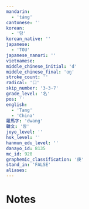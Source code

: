 ```yaml
---
mandarin:
  - 'táng'
cantonese: ''
korean:
  - '당'
korean_native: ''
japanese:
  - 'TOU'
japanese_nanori: ''
vietnamese:
middle_chinese_initial: 'd'
middle_chinese_final: 'ɑŋ'
stroke_count: ''
radical: '口'
skip_number: '3-3-7'
grade_level: '名'
pos: ''
english:
  - 'Tang'
  - 'China'
羅馬字: 'dwang'
韓文: '돵'
joyo_level: ''
hsk_level: ''
hanmun_edu_level: ''
danayo_id: 8135
mc_id: 920
graphemic_classification: '庚'
stand_in: 'FALSE'
aliases:
---
```


# Notes

